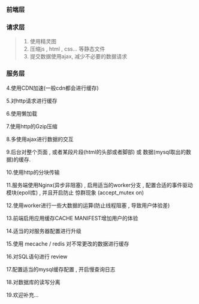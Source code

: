### 前端层

### 请求层
> 1. 使用精灵图
> 2. 压缩js , html , css... 等静态文件
> 3. 提交数据使用ajax, 减少不必要的数据请求


### 服务层


4.使用CDN加速(一般cdn都会进行缓存)

5.对http请求进行缓存

6.使用懒加载

7.使用http的Gzip压缩

8.多使用ajax进行数据的交互

9.后台对整个页面 , 或者某段片段(html的头部或者脚部) 或 数据(mysql取出的数据)的缓存.

10.使用http的分块传输

11.服务端使用Nginx(异步非阻塞) , 启用适当的worker分支 , 配置合适的事件驱动模块(epoll库) , 并且开启防止 惊群现象 (accept_mutex on)

12.使用worker进行一些大数据的运算(防止线程阻塞 , 导致用户体验差)

13.前端启用应用缓存CACHE MANIFEST增加用户的体验

14.适当的对服务器配置进行升级

15.使用 mecache / redis 对不常更改的数据进行缓存

16.对SQL语句进行 review

17.配置适当的mysql缓存配置 , 开启慢查询日志

18.对数据库的读写分离

19.欢迎补充...
